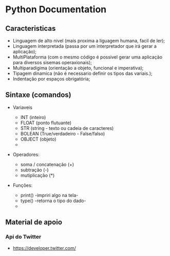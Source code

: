 # Python Documentation

## Caracteristicas
-   Linguagem de alto nivel (mais proxima a liguagem humana, facil de ler);
-   Linguagem interpretada (passa por um interpretador que irá gerar a aplicação);
-   MultiPlataforma (com o mesmo código é possivel gerar uma aplicação para diversos sisemas operaxionais);
-   Multiparadigima (orientação a objeto, funcional e imperativa);
-   Tipagem dinamica (não é necessario definir os tipos das variais.);
-   Indentação por espaços obrigatória;

## Sintaxe (comandos)
*   Variaveis
    - INT (inteiro)
    - FLOAT (ponto flutuante)
    - STR (string - texto ou cadeia de caracteres)
    - BOLEAN (True/verdadeiro - False/falso)
    - OBJECT (objeto)
    - 

*   Operadores:
    - soma / concatenação (+)
    - subtração (-)
    - mutiplicação (*)

*   Funções:
    - print() -impriri algo na tela-
    - type() -retorna o tipo do dado-
    - 


## Material de apoio

### Api do Twitter
-   https://developer.twitter.com/
